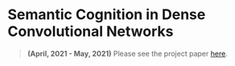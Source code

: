 # Semantic Cognition in Dense Convolutional Networks
> **(April, 2021 - May, 2021)**
Please see the project paper [here](https://github.com/ApurvaBhargava/semantic-cognition-convnets/blob/master/Project%20Paper.pdf).
